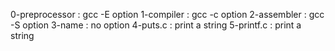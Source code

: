0-preprocessor : gcc -E option
1-compiler : gcc -c option
2-assembler : gcc -S option
3-name : no option
4-puts.c : print a string
5-printf.c : print a string
